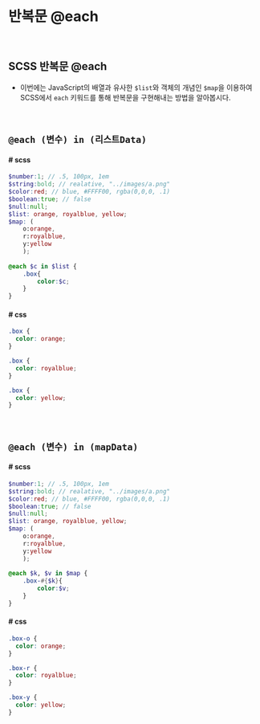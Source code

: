 # 반복문 @each

<br/>

## SCSS 반복문 @each

- 이번에는 JavaScript의 배열과 유사한 `$list`와 객체의 개념인 `$map`을 이용하여 SCSS에서 `each` 키워드를 통해 반복문을 구현해내는 방법을 알아봅시다.

<br/>

## `@each (변수) in (리스트Data)`

#### # scss

```scss
$number:1; // .5, 100px, 1em
$string:bold; // realative, "../images/a.png"
$color:red; // blue, #FFFF00, rgba(0,0,0, .1)
$boolean:true; // false
$null:null;
$list: orange, royalblue, yellow;
$map: (
    o:orange,
    r:royalblue,
    y:yellow
    );
    
@each $c in $list {
    .box{
        color:$c;
    }
}
```

#### # css

```css
.box {
  color: orange;
}

.box {
  color: royalblue;
}

.box {
  color: yellow;
}
```

<br/>

## `@each (변수) in (mapData)`

#### # scss

```scss
$number:1; // .5, 100px, 1em
$string:bold; // realative, "../images/a.png"
$color:red; // blue, #FFFF00, rgba(0,0,0, .1)
$boolean:true; // false
$null:null;
$list: orange, royalblue, yellow;
$map: (
    o:orange,
    r:royalblue,
    y:yellow
    );
    
@each $k, $v in $map {
    .box-#{$k}{
        color:$v;
    }
}
```

#### # css

```css
.box-o {
  color: orange;
}

.box-r {
  color: royalblue;
}

.box-y {
  color: yellow;
}
```

